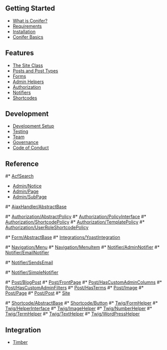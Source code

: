 ## Getting Started

* [What is Conifer?](/what-is-conifer.md)
* [Requirements](/requirements.md)
* [Installation](/installation.md)
* [Conifer Basics](/basics.md)

## Features

* [The Site Class](/site.md)
* [Posts and Post Types](/posts.md)
* [Forms](/forms.md)
* [Admin Helpers](/admin.md)
* [Authorization](/authorization.md)
* [Notifiers](/notifiers.md)
* [Shortcodes](/shortcodes.md)

## Development

* [Development Setup](/dev-setup.md)
* [Testing](/testing.md)
* [Team](/team.md)
* [Governance](/governance.md)
* [Code of Conduct](/code-of-conduct.md)

## Reference

#* [AcfSearch](/reference-acfsearch.md)

* [Admin/Notice](/reference-admin-notice.md)
* [Admin/Page](/reference-admin-page.md)
* [Admin/SubPage](/reference-admin-subpage.md)

#* [AjaxHandler/AbstractBase](/reference-ajaxhandler-abstractbase.md)

#* [Authorization/AbstractPolicy](/reference-authorization-abstractpolicy.md)
#* [Authorization/PolicyInterface](/reference-authorization-policyinterface.md)
#* [Authorization/ShortcodePolicy](/reference-authorization-shortcodepolicy.md)
#* [Authorization/TemplatePolicy](/reference-authorization-templatepolicy.md)
#* [Authorization/UserRoleShortcodePolicy](/reference-authorization-userroleshortcodepolicy.md)

#* [Form/AbstractBase](/reference-form-abstractbase.md)
#* [Integrations/YoastIntegration](/reference-integrations-yoastintegration.md)

#* [Navigation/Menu](/reference-navigation-menu.md)
#* [Navigation/MenuItem](/reference-navigation-menuitem.md)
#* [Notifier/AdminNotifier](/reference-notifier-adminnotifier.md)
#* [Notifier/EmailNotifier](/reference-notifier-emailnotifier.md)

#* [Notifier/SendsEmail](/reference-notifier-sendsemail.md)

#* [Notifier/SimpleNotifier](/reference-notifier-simplenotifier.md)

#* [Post/BlogPost](/reference-post-blogpost.md)
#* [Post/FrontPage](/reference-post-frontpage.md)
#* [Post/HasCustomAdminColumns](/reference-post-hascustomadmincolumns.md)
#* [Post/HasCustomAdminFilters](/reference-post-hascustomadminfilters.md)
#* [Post/HasTerms](/reference-post-hasterms.md)
#* [Post/Image](/reference-post-image.md)
#* [Post/Page](/reference-post-page.md)
#* [Post/Post](/reference-post-post.md)
#* [Site](/reference-site.md)

#* [Shortcode/AbstractBase](/reference-shortcode-abstractbase.md)
#* [Shortcode/Button](/reference-shortcode-button.md)
#* [Twig/FormHelper](/reference-twig-formhelper.md)
#* [Twig/HelperInterface](/reference-twig-helperinterface.md)
#* [Twig/ImageHelper](/reference-twig-imagehelper.md)
#* [Twig/NumberHelper](/reference-twig-numberhelper.md)
#* [Twig/TermHelper](/reference-twig-termhelper.md)
#* [Twig/TextHelper](/reference-twig-texthelper.md)
#* [Twig/WordPressHelper](/reference-twig-wordpresshelper.md)

## Integration

* [Timber](/timber.md)

